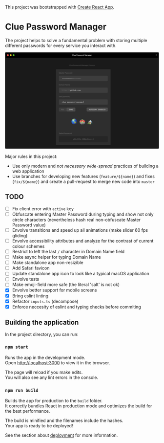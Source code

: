 This project was bootstrapped with [Create React App](https://github.com/facebook/create-react-app).

# Clue Password Manager

The project helps to solve a fundamental problem with storing multiple different passwords for every service you interact with.

![Clue Screenshot as Standalone Application](https://raw.githubusercontent.com/avdotion/clue/master/screenshot.png)

Major rules in this project:
* Use only modern and _not necessary wide-spread_ practices of building a web application
* Use branches for developing new features (`feature/${name}`) and fixes (`fix/${name}`) and create a pull-request to merge new code into `master`

## TODO

* [ ]  Fix client error with `active` key
* [ ] Obfuscate entering Master Password during typing and show not only circle characters (nevertheless hash real non-obfuscate Master Password value)
* [ ] Envolve transitions and speed up all animations (make slider 60 fps gliding)
* [ ] Envolve accessibility attributes and analyze for the contrast of current colour schemes
* [ ] Restrict to left the last `/` character in Domain Name field
* [ ] Make async helper for typing Domain Name
* [ ] Make standalone app non-resizible
* [ ] Add Safari favicon
* [ ] Update standalone app icon to look like a typical macOS application
* [ ] Envolve tests
* [ ] Make emoji-field more safe (the literal 'salt' is not ok)
* [x] Envolve better support for mobile screens
* [x] Bring eslint linting
* [x] Refactor `inputs.ts` (decompose)
* [x] Enforce neccesity of eslint and typing checks before commiting

## Building the application

In the project directory, you can run:

### `npm start`

Runs the app in the development mode.<br />
Open [http://localhost:3000](http://localhost:3000) to view it in the browser.

The page will reload if you make edits.<br />
You will also see any lint errors in the console.

### `npm run build`

Builds the app for production to the `build` folder.<br />
It correctly bundles React in production mode and optimizes the build for the best performance.

The build is minified and the filenames include the hashes.<br />
Your app is ready to be deployed!

See the section about [deployment](https://facebook.github.io/create-react-app/docs/deployment) for more information.

